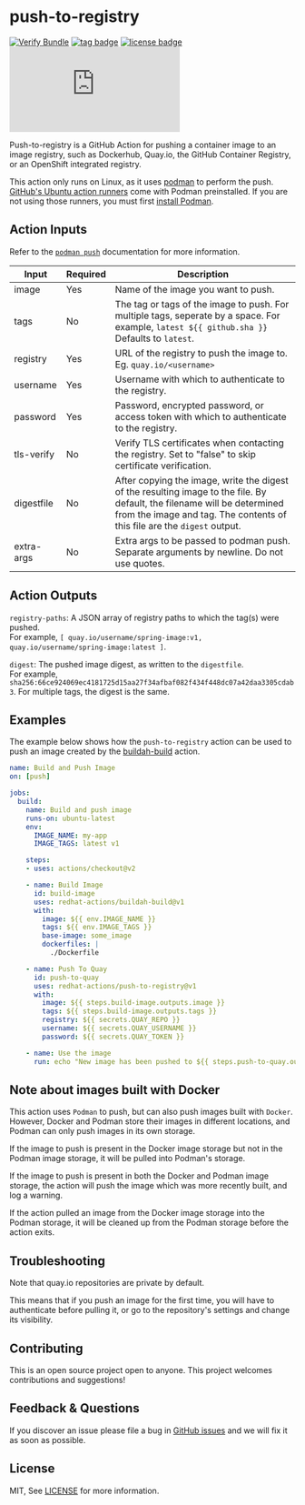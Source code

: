 # push-to-registry

[![Verify Bundle](https://github.com/redhat-actions/push-to-registry/workflows/Verify%20Bundle/badge.svg)](https://github.com/redhat-actions/push-to-registry/actions?query=workflow%3A%22Verify+Bundle%22)
[![tag badge](https://img.shields.io/github/v/tag/redhat-actions/push-to-registry)](https://github.com/redhat-actions/push-to-registry/tags)
[![license badge](https://img.shields.io/github/license/redhat-actions/push-to-registry)](./LICENSE)
[![size badge](https://img.shields.io/github/size/redhat-actions/push-to-registry/dist/index.js)](./dist)

Push-to-registry is a GitHub Action for pushing a container image to an image registry, such as Dockerhub, Quay&#46;io, the GitHub Container Registry, or an OpenShift integrated registry.

This action only runs on Linux, as it uses [podman](https://github.com/containers/Podman) to perform the push. [GitHub's Ubuntu action runners](https://github.com/actions/virtual-environments#available-environments) come with Podman preinstalled. If you are not using those runners, you must first [install Podman](https://podman.io/getting-started/installation).

## Action Inputs

Refer to the [`podman push`](http://docs.podman.io/en/latest/markdown/podman-manifest-push.1.html) documentation for more information.

<table>
  <thead>
    <tr>
      <th>Input</th>
      <th>Required</th>
      <th>Description</th>
    </tr>
  </thead>

  <tr>
    <td>image</td>
    <td>Yes</td>
    <td>
      Name of the image you want to push.
    </td>
  </tr>

  <tr>
    <td>tags</td>
    <td>No</td>
    <td>
      The tag or tags of the image to push. For multiple tags, seperate by a space. For example, <code>latest ${{ github.sha }}</code><br>
      Defaults to <code>latest</code>.
    </td>
  </tr>

  <tr>
    <td>registry</td>
    <td>Yes</td>
    <td>URL of the registry to push the image to.<br>
    Eg. <code>quay.io/&lt;username&gt;</code></td>
  </tr>

  <tr>
    <td>username</td>
    <td>Yes</td>
    <td>Username with which to authenticate to the registry.</td>
  </tr>

  <tr>
    <td>password</td>
    <td>Yes</td>
    <td>Password, encrypted password, or access token with which to authenticate to the registry.</td>
  </tr>

   <tr>
    <td>tls-verify</td>
    <td>No</td>
    <td>Verify TLS certificates when contacting the registry. Set to "false" to skip certificate verification.</td>
  </tr>

  <tr>
    <td>digestfile</td>
    <td>No</td>
    <td>After copying the image, write the digest of the resulting image to the file. By default, the filename will be determined from the image and tag.
    The contents of this file are the <code>digest</code> output.</td>
  </tr>

  <tr>
    <td>extra-args</td>
    <td>No</td>
    <td>Extra args to be passed to podman push.
      Separate arguments by newline. Do not use quotes.</td>
  </tr>

</table>

## Action Outputs

`registry-paths`: A JSON array of registry paths to which the tag(s) were pushed.<br>
For example, `[ quay.io/username/spring-image:v1, quay.io/username/spring-image:latest ]`.

`digest`: The pushed image digest, as written to the `digestfile`.<br>
For example, `sha256:66ce924069ec4181725d15aa27f34afbaf082f434f448dc07a42daa3305cdab3`.
For multiple tags, the digest is the same.

## Examples

The example below shows how the `push-to-registry` action can be used to push an image created by the [buildah-build](https://github.com/redhat-actions/buildah-build) action.

```yaml
name: Build and Push Image
on: [push]

jobs:
  build:
    name: Build and push image
    runs-on: ubuntu-latest
    env:
      IMAGE_NAME: my-app
      IMAGE_TAGS: latest v1

    steps:
    - uses: actions/checkout@v2

    - name: Build Image
      id: build-image
      uses: redhat-actions/buildah-build@v1
      with:
        image: ${{ env.IMAGE_NAME }}
        tags: ${{ env.IMAGE_TAGS }}
        base-image: some_image
        dockerfiles: |
          ./Dockerfile

    - name: Push To Quay
      id: push-to-quay
      uses: redhat-actions/push-to-registry@v1
      with:
        image: ${{ steps.build-image.outputs.image }}
        tags: ${{ steps.build-image.outputs.tags }}
        registry: ${{ secrets.QUAY_REPO }}
        username: ${{ secrets.QUAY_USERNAME }}
        password: ${{ secrets.QUAY_TOKEN }}

    - name: Use the image
      run: echo "New image has been pushed to ${{ steps.push-to-quay.outputs.registry-path }}"
```

## Note about images built with Docker

This action uses `Podman` to push, but can also push images built with `Docker`. However, Docker and Podman store their images in different locations, and Podman can only push images in its own storage.

If the image to push is present in the Docker image storage but not in the Podman image storage, it will be pulled into Podman's storage.

If the image to push is present in both the Docker and Podman image storage, the action will push the image which was more recently built, and log a warning.

If the action pulled an image from the Docker image storage into the Podman storage, it will be cleaned up from the Podman storage before the action exits.

## Troubleshooting
Note that quay.io repositories are private by default.<br>

This means that if you push an image for the first time, you will have to authenticate before pulling it, or go to the repository's settings and change its visibility.

## Contributing

This is an open source project open to anyone. This project welcomes contributions and suggestions!

## Feedback & Questions

If you discover an issue please file a bug in [GitHub issues](https://github.com/redhat-actions/push-to-registry/issues) and we will fix it as soon as possible.

## License

MIT, See [LICENSE](./LICENSE) for more information.
